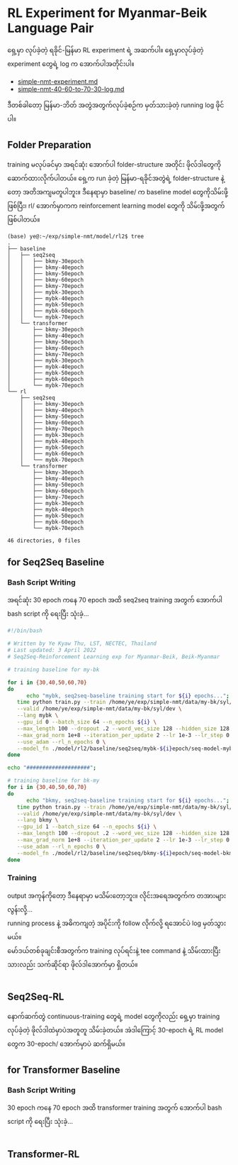 # RL Experiment for Myanmar-Beik Language Pair

ရှေ့မှာ လုပ်ခဲ့တဲ့ ရခိုင်-မြန်မာ RL experiment ရဲ့ အဆက်ပါ။ ရှေ့မှာလုပ်ခဲ့တဲ့ experiment တွေရဲ့ log က အောက်ပါအတိုင်းပါ။  

- [simple-nmt-experiment.md](https://github.com/ye-kyaw-thu/error-overflow/blob/master/simple-nmt-experiment.md)
- [simple-nmt-40-60-to-70-30-log.md](https://github.com/ye-kyaw-thu/error-overflow/blob/master/simple-nmt-40-60-to-70-30-log.md)

ဒီတစ်ခါတော့ မြန်မာ-ဘိတ် အတွဲအတွက်လုပ်ခဲ့စဉ်က မှတ်သားခဲ့တဲ့ running log ဖိုင်ပါ။  

## Folder Preparation

training မလုပ်ခင်မှာ အရင်ဆုံး အောက်ပါ folder-structure အတိုင်း ဖိုလ်ဒါတွေကိုဆောက်ထားလိုက်ပါတယ်။ ရှေ့က run ခဲ့တဲ့ မြန်မာ-ရခိုင်အတွဲရဲ့ folder-structure နဲ့တော့ အတိအကျမတူပါဘူး။ ဒီနေရာမှာ baseline/ က baseline model တွေကိုသိမ်းဖို့ ဖြစ်ပြီး၊ rl/ အောက်မှာကက reinforcement learning model တွေကို သိမ်းဖို့အတွက် ဖြစ်ပါတယ်။  

```
(base) ye@:~/exp/simple-nmt/model/rl2$ tree
.
├── baseline
│   ├── seq2seq
│   │   ├── bkmy-30epoch
│   │   ├── bkmy-40epoch
│   │   ├── bkmy-50epoch
│   │   ├── bkmy-60epoch
│   │   ├── bkmy-70epoch
│   │   ├── mybk-30epoch
│   │   ├── mybk-40epoch
│   │   ├── mybk-50epoch
│   │   ├── mybk-60epoch
│   │   └── mybk-70epoch
│   └── transformer
│       ├── bkmy-30epoch
│       ├── bkmy-40epoch
│       ├── bkmy-50epoch
│       ├── bkmy-60epoch
│       ├── bkmy-70epoch
│       ├── mybk-30epoch
│       ├── mybk-40epoch
│       ├── mybk-50epoch
│       ├── mybk-60epoch
│       └── mybk-70epoch
└── rl
    ├── seq2seq
    │   ├── bkmy-30epoch
    │   ├── bkmy-40epoch
    │   ├── bkmy-50epoch
    │   ├── bkmy-60epoch
    │   ├── bkmy-70epoch
    │   ├── mybk-30epoch
    │   ├── mybk-40epoch
    │   ├── mybk-50epoch
    │   ├── mybk-60epoch
    │   └── mybk-70epoch
    └── transformer
        ├── bkmy-30epoch
        ├── bkmy-40epoch
        ├── bkmy-50epoch
        ├── bkmy-60epoch
        ├── bkmy-70epoch
        ├── mybk-30epoch
        ├── mybk-40epoch
        ├── mybk-50epoch
        ├── mybk-60epoch
        └── mybk-70epoch

46 directories, 0 files

```

## for Seq2Seq Baseline
### Bash Script Writing

အရင်ဆုံး 30 epoch ကနေ 70 epoch အထိ seq2seq training အတွက် အောက်ပါ bash script ကို ရေးပြီး သုံးခဲ့...  

```bash
#!/bin/bash

# Written by Ye Kyaw Thu, LST, NECTEC, Thailand
# Last updated: 3 April 2022
# Seq2Seq-Reinforcement Learning exp for Myanmar-Beik, Beik-Myanmar

# training baseline for my-bk

for i in {30,40,50,60,70}
do
      echo "mybk, seq2seq-baseline training start for ${i} epochs...";
   time python train.py --train /home/ye/exp/simple-nmt/data/my-bk/syl/train \
   --valid /home/ye/exp/simple-nmt/data/my-bk/syl/dev \
   --lang mybk \
   --gpu_id 0 --batch_size 64 --n_epochs ${i} \
   --max_length 100 --dropout .2 --word_vec_size 128 --hidden_size 128 --n_layers 4 \
   --max_grad_norm 1e+8 --iteration_per_update 2 --lr 1e-3 --lr_step 0 \
   --use_adam --rl_n_epochs 0 \
   --model_fn ./model/rl2/baseline/seq2seq/mybk-${i}epoch/seq-model-mybk.pth  | tee ./model/rl2/baseline/seq2seq/mybk-${i}epoch/mybk-training.log;
done

echo "####################";

# training baseline for bk-my
for i in {30,40,50,60,70}
do
      echo "bkmy, seq2seq-baseline training start for ${i} epochs...";
   time python train.py --train /home/ye/exp/simple-nmt/data/my-bk/syl/train \
   --valid /home/ye/exp/simple-nmt/data/my-bk/syl/dev \
   --lang bkmy \
   --gpu_id 1 --batch_size 64 --n_epochs ${i} \
   --max_length 100 --dropout .2 --word_vec_size 128 --hidden_size 128 --n_layers 4 \
   --max_grad_norm 1e+8 --iteration_per_update 2 --lr 1e-3 --lr_step 0 \
   --use_adam --rl_n_epochs 0 \
   --model_fn ./model/rl2/baseline/seq2seq/bkmy-${i}epoch/seq-model-bkmy.pth | tee ./model/rl2/baseline/seq2seq/bkmy-${i}epoch/bkmy-training.log;
done
```

### Training

output အကုန်ကိုတော့ ဒီနေရာမှာ မသိမ်းတော့ဘူး။ လိုင်းအရေအတွက်က တအားများလွန်းလို့...  
running process နဲ့ အဓိကကျတဲ့ အပိုင်းကို follow လိုက်လို့ ရအောင်ပဲ log မှတ်သွားမယ်။  
မော်ဒယ်တစ်ခုချင်းစီအတွက်က training လုပ်ရင်းနဲ့ tee command နဲ့ သိမ်းထားပြီးသားလည်း သက်ဆိုင်ရာ ဖိုလ်ဒါအောက်မှာ ရှိတယ်။  

```

```

## Seq2Seq-RL

နောက်ဆက်တွဲ continuous-training တွေရဲ့ model တွေကိုလည်း ရှေ့မှာ training လုပ်ခဲ့တဲ့ ဖိုလ်ဒါထဲမှာပဲအတူတူ သိမ်းခဲ့တယ်။ အဲဒါကြောင့် 30-epoch ရဲ့ RL model တွေက 30-epoch/ အောက်မှာပဲ ဆက်ရှိမယ်။   


## for Transformer Baseline
### Bash Script Writing

30 epoch ကနေ 70 epoch အထိ transformer training အတွက် အောက်ပါ bash script ကို ရေးပြီး သုံးခဲ့...   

```bash

```

## Transformer-RL

